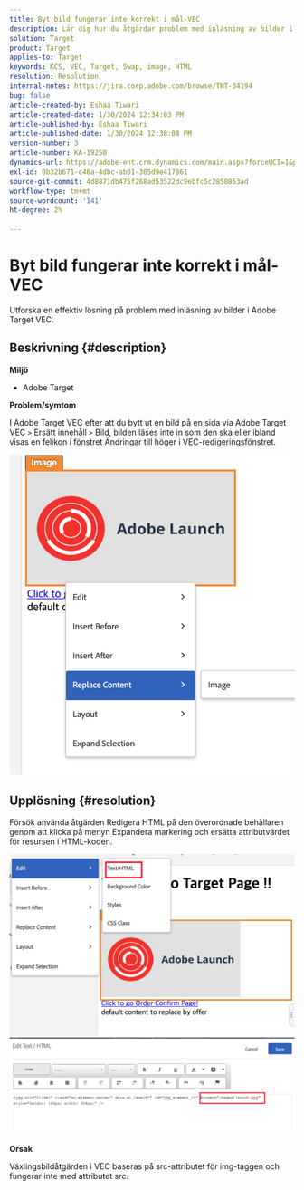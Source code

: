 ```yaml
---
title: Byt bild fungerar inte korrekt i mål-VEC
description: Lär dig hur du åtgärdar problem med inläsning av bilder i Adobe Target VEC.
solution: Target
product: Target
applies-to: Target
keywords: KCS, VEC, Target, Swap, image, HTML
resolution: Resolution
internal-notes: https://jira.corp.adobe.com/browse/TNT-34194
bug: false
article-created-by: Eshaa Tiwari
article-created-date: 1/30/2024 12:34:03 PM
article-published-by: Eshaa Tiwari
article-published-date: 1/30/2024 12:38:08 PM
version-number: 3
article-number: KA-19250
dynamics-url: https://adobe-ent.crm.dynamics.com/main.aspx?forceUCI=1&pagetype=entityrecord&etn=knowledgearticle&id=7183e6d5-6bbf-ee11-9079-6045bd006268
exl-id: 0b32b671-c46a-4dbc-ab01-305d9e417861
source-git-commit: 4d8871db475f268ad53522dc9ebfc5c2850853ad
workflow-type: tm+mt
source-wordcount: '141'
ht-degree: 2%

---
```


# Byt bild fungerar inte korrekt i mål-VEC


Utforska en effektiv lösning på problem med inläsning av bilder i Adobe Target VEC.

## Beskrivning {#description}


<b>Miljö</b>

- Adobe Target

<b>Problem/symtom</b>

I Adobe Target VEC efter att du bytt ut en bild på en sida via Adobe Target VEC `>`  Ersätt innehåll `>`  Bild, bilden läses inte in som den ska eller ibland visas en felikon i fönstret Ändringar till höger i VEC-redigeringsfönstret.

![](assets/___7283e6d5-6bbf-ee11-9079-6045bd006268___.png)




## Upplösning {#resolution}




Försök använda åtgärden Redigera HTML på den överordnade behållaren genom att klicka på menyn Expandera markering och ersätta attributvärdet för resursen i HTML-koden.



![](assets/0776b561-36c2-ec11-983e-0022480ab970.png)![](assets/e63bb087-36c2-ec11-983e-0022480ab970.png)



<b>Orsak</b>



Växlingsbildåtgärden i VEC baseras på src-attributet för img-taggen och fungerar inte med attributet src.
